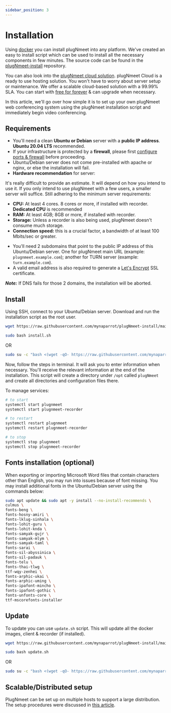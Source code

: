 ```yaml
---
sidebar_position: 3
---
```


# Installation

Using [docker](https://docs.docker.com/get-docker/) you can install plugNmeet into any platform. We've created an easy to install script which can be used to install all the necessary components in few minutes. The source code can be found in the [plugNmeet-install](https://github.com/mynaparrot/plugNmeet-install) repository.

You can also look into the [plugNmeet cloud solution](https://www.plugnmeet.cloud). plugNmeet Cloud is a ready to use hosting solution. You won't have to worry about server setup or maintenance. We offer a scalable cloud-based solution with a 99.99% SLA. You can start with [free for forever](https://www.plugnmeet.cloud/pricing) & can upgrade when necessary. 

In this article, we'll go over how simple it is to set up your own plugNmeet web conferencing system using the plugNmeet installation script and immediately begin video conferencing.

## Requirements

- You'll need a clean **Ubuntu or Debian** server with a **public IP address**. **Ubuntu 20.04 LTS** recommended.
- If your infrastructure is protected by a **firewall**, please first [configure ports & firewall](/docs/firewall.md) before proceeding.
- Ubuntu/Debian server does not come pre-installed with apache or nginx, or else the installation will fail.
- **Hardware recommendation** for server:

It's really difficult to provide an estimate. It will depend on how you intend to use it. If you only intend to use plugNmeet with a few users, a smaller server will suffice. Still adhering to the minimum server requirements:
<ul>
<li> <b>CPU:</b> At least 4 cores. 8 cores or more, if installed with recorder. <b>Dedicated CPU</b> is recommended</li>
<li> <b>RAM:</b> At least 4GB; 8GB or more, if installed with recorder.</li>
<li> <b>Storage:</b> Unless a recorder is also being used, plugNmeet doesn't consume much storage. </li>
<li> <b>Connection speed:</b> this is a crucial factor, a bandwidth of at least 100 Mbits/sec or greater.</li>
</ul>

- You'll need 2 subdomains that point to the public IP address of this Ubuntu/Debian server. One for plugNmeet main URL (example: `plugnmeet.example.com`); another for TURN server (example: `turn.example.com`).
- A valid email address is also required to
  generate a [Let's Encrypt](https://letsencrypt.org/) SSL certificate.

**_Note:_** If DNS fails for those 2 domains, the installation will be aborted.

## Install

Using SSH, connect to your Ubuntu/Debian server. Download and run the installation script as the root user.

```bash
wget https://raw.githubusercontent.com/mynaparrot/plugNmeet-install/main/install.sh
```

```bash
sudo bash install.sh
```

OR

```bash
sudo su -c "bash <(wget -qO- https://raw.githubusercontent.com/mynaparrot/plugNmeet-install/main/install.sh)" root
```

Now, follow the steps in terminal. It will ask you to enter information when necessary. You'll receive the relevant
information at the end of the installation. This script will create a directory under `/opt` called `plugNmeet` and create all directories and configuration files there.

To manage services:

```bash
# to start
systemctl start plugnmeet
systemctl start plugnmeet-recorder

# to restart
systemctl restart plugnmeet
systemctl restart plugnmeet-recorder

# to stop
systemctl stop plugnmeet
systemctl stop plugnmeet-recorder
```

## Fonts installation (optional)

When exporting or importing Microsoft Word files that contain characters other than English, you may run into issues because of font missing. You may install additional fonts in the Ubuntu/Debian server using the commands below:

```bash
sudo apt update && sudo apt -y install --no-install-recommends \
culmus \
fonts-beng \
fonts-hosny-amiri \
fonts-lklug-sinhala \
fonts-lohit-guru \
fonts-lohit-knda \
fonts-samyak-gujr \
fonts-samyak-mlym \
fonts-samyak-taml \
fonts-sarai \
fonts-sil-abyssinica \
fonts-sil-padauk \
fonts-telu \
fonts-thai-tlwg \
ttf-wqy-zenhei \
fonts-arphic-ukai \
fonts-arphic-uming \
fonts-ipafont-mincho \
fonts-ipafont-gothic \
fonts-unfonts-core \
ttf-mscorefonts-installer
```

## Update

To update you can use `update.sh` script. This will update all the docker images, client & recorder (if installed).

```bash
wget https://raw.githubusercontent.com/mynaparrot/plugNmeet-install/main/update.sh
```

```bash
sudo bash update.sh
```

OR

```bash
sudo su -c "bash <(wget -qO- https://raw.githubusercontent.com/mynaparrot/plugNmeet-install/main/update.sh)" root
```

## Scalable/Distributed setup

PlugNmeet can be set up on multiple hosts to support a large distribution. The setup procedures were discussed in [this article](/docs/developer-guide/scalable-setup).
